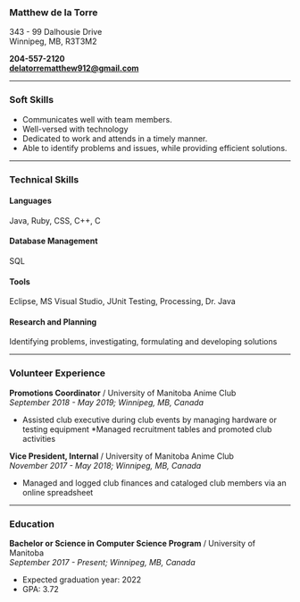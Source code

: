 ### Matthew de la Torre
343 - 99 Dalhousie Drive  
Winnipeg, MB, R3T3M2

**204-557-2120**  
**delatorrematthew912@gmail.com**

---
### Soft Skills
* Communicates well with team members.
* Well-versed with technology
* Dedicated to work and attends in a timely manner.
* Able to identify problems and issues, while providing efficient solutions.
---
### Technical Skills
#### Languages
Java, Ruby, CSS, C++, C

#### Database Management
SQL

#### Tools
Eclipse, MS Visual Studio, JUnit Testing, Processing, Dr. Java

#### Research and Planning
Identifying problems, investigating, formulating and developing solutions

---

### Volunteer Experience
**Promotions Coordinator** / University of Manitoba Anime Club  
*September 2018 - May 2019; Winnipeg, MB, Canada*
* Assisted club executive during club events by managing hardware or testing equipment
*Managed recruitment tables and promoted club activities

**Vice President, Internal** / University of Manitoba Anime Club  
*November 2017 - May 2018; Winnipeg, MB, Canada*
* Managed and logged club finances and cataloged club members via an online spreadsheet

---
### Education
**Bachelor or Science in Computer Science Program** / University of Manitoba  
*September 2017 - Present; Winnipeg, MB, Canada*
* Expected graduation year: 2022
* GPA: 3.72



